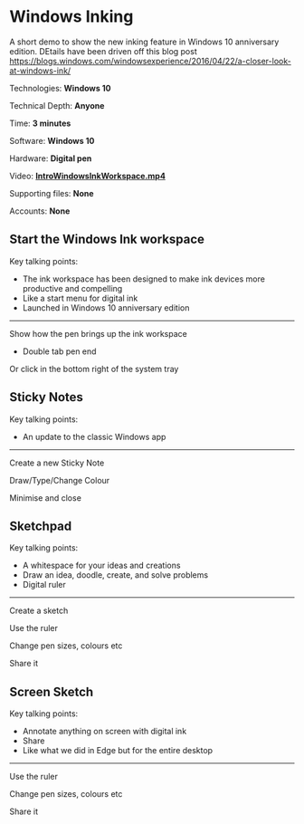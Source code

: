 # Windows Inking
A short demo to show the new inking feature in Windows 10 anniversary edition. DEtails have been driven off this blog post https://blogs.windows.com/windowsexperience/2016/04/22/a-closer-look-at-windows-ink/

Technologies: **Windows 10**

Technical Depth: **Anyone**

Time: **3 minutes**

Software: **Windows 10**

Hardware: **Digital pen**

Video: **[IntroWindowsInkWorkspace.mp4](https://github.com/dxuk/Future-Decoded-2016-Stand-Demos/blob/master/Windows%20Inking/IntroWindowsInkWorkspace.mp4)**

Supporting files: **None**

Accounts: **None**

## Start the Windows Ink workspace
Key talking points:
* The ink workspace has been designed to make ink devices more productive and compelling
* Like a start menu for digital ink
* Launched in Windows 10 anniversary edition

---

Show how the pen brings up the ink workspace
* Double tab pen end

Or click in the bottom right of the system tray

## Sticky Notes
Key talking points:
* An update to the classic Windows app

---

Create a new Sticky Note

Draw/Type/Change Colour

Minimise and close

## Sketchpad
Key talking points:
* A whitespace for your ideas and creations
* Draw an idea, doodle, create, and solve problems
* Digital ruler

---

Create a sketch

Use the ruler

Change pen sizes, colours etc

Share it

## Screen Sketch
Key talking points:
* Annotate anything on screen with digital ink
* Share
* Like what we did in Edge but for the entire desktop

---

Use the ruler

Change pen sizes, colours etc

Share it
